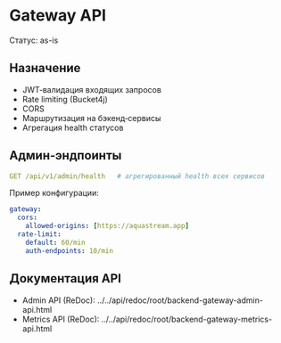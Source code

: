 # Gateway API

Статус: as-is

## Назначение
- JWT‑валидация входящих запросов
- Rate limiting (Bucket4j)
- CORS
- Маршрутизация на бэкенд‑сервисы
- Агрегация health статусов

## Админ‑эндпоинты
```yaml
GET /api/v1/admin/health   # агрегированный health всех сервисов
```

Пример конфигурации:
```yaml
gateway:
  cors:
    allowed-origins: [https://aquastream.app]
  rate-limit:
    default: 60/min
    auth-endpoints: 10/min
```

## Документация API
- Admin API (ReDoc): ../../api/redoc/root/backend-gateway-admin-api.html
- Metrics API (ReDoc): ../../api/redoc/root/backend-gateway-metrics-api.html

